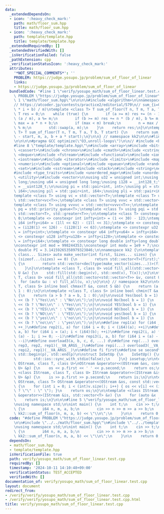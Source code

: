 ```yaml
---
data:
  _extendedDependsOn:
  - icon: ':heavy_check_mark:'
    path: math/floor_sum.hpp
    title: math/floor_sum.hpp
  - icon: ':heavy_check_mark:'
    path: template/template.hpp
    title: template/template.hpp
  _extendedRequiredBy: []
  _extendedVerifiedWith: []
  _isVerificationFailed: false
  _pathExtension: cpp
  _verificationStatusIcon: ':heavy_check_mark:'
  attributes:
    '*NOT_SPECIAL_COMMENTS*': ''
    PROBLEM: https://judge.yosupo.jp/problem/sum_of_floor_of_linear
    links:
    - https://judge.yosupo.jp/problem/sum_of_floor_of_linear
  bundledCode: "#line 1 \"verify/yosupo_math/sum_of_floor_linear.test.cpp\"\n#define\
    \ PROBLEM \"https://judge.yosupo.jp/problem/sum_of_floor_of_linear\"\n\n#line\
    \ 1 \"math/floor_sum.hpp\"\n\n\n\n#include <algorithm>\n\nnamespace kk2 {\n\n\
    // https://atcoder.jp/contests/practice2/editorial/579\n// sum_{i=0}^{n-1} floor((a\
    \ * i + b) / m)\ntemplate <class T> T sum_of_floor(T n, T m, T a, T b) {\n   \
    \ T res = 0;\n    while (true) {\n        if (a >= m) res += (n - 1) * n / 2 *\
    \ (a / m), a %= m;\n        if (b >= m) res += n * (b / m), b %= m;\n        T\
    \ max = a * n + b;\n        if (max < m) break;\n        n = max / m, b = max\
    \ % m;\n        std::swap(a, m);\n    }\n    return res;\n}\n\ntemplate <class\
    \ T> T sum_of_floor(T n, T m, T a, T b, T start) {\n    return sum_of_floor(n\
    \ - start, m, a, b + a * start);\n}\n\n} // namespace kk2\n\n\n#line 1 \"template/template.hpp\"\
    \n\n\n\n#pragma GCC optimize(\"O3,unroll-loops\")\n\n// #include <bits/stdc++.h>\n\
    #line 8 \"template/template.hpp\"\n#include <array>\n#include <bitset>\n#include\
    \ <cassert>\n#include <chrono>\n#include <cmath>\n#include <cstring>\n#include\
    \ <deque>\n#include <fstream>\n#include <functional>\n#include <iomanip>\n#include\
    \ <iostream>\n#include <iterator>\n#include <limits>\n#include <map>\n#include\
    \ <numeric>\n#include <optional>\n#include <queue>\n#include <random>\n#include\
    \ <set>\n#include <sstream>\n#include <stack>\n#include <string>\n#include <tuple>\n\
    #include <type_traits>\n#include <unordered_map>\n#include <unordered_set>\n#include\
    \ <utility>\n#include <vector>\n\nusing u32 = unsigned int;\nusing i64 = long\
    \ long;\nusing u64 = unsigned long long;\nusing i128 = __int128_t;\nusing u128\
    \ = __uint128_t;\n\nusing pi = std::pair<int, int>;\nusing pl = std::pair<i64,\
    \ i64>;\nusing pil = std::pair<int, i64>;\nusing pli = std::pair<i64, int>;\n\n\
    template <class T> using vc = std::vector<T>;\ntemplate <class T> using vvc =\
    \ std::vector<vc<T>>;\ntemplate <class T> using vvvc = std::vector<vvc<T>>;\n\
    template <class T> using vvvvc = std::vector<vvvc<T>>;\n\ntemplate <class T> using\
    \ pq = std::priority_queue<T>;\ntemplate <class T> using pqi = std::priority_queue<T,\
    \ std::vector<T>, std::greater<T>>;\n\ntemplate <class T> constexpr T infty =\
    \ 0;\ntemplate <> constexpr int infty<int> = (1 << 30) - 123;\ntemplate <> constexpr\
    \ i64 infty<i64> = (1ll << 62) - (1ll << 31);\ntemplate <> constexpr i128 infty<i128>\
    \ = (i128(1) << 126) - (i128(1) << 63);\ntemplate <> constexpr u32 infty<u32>\
    \ = infty<int>;\ntemplate <> constexpr u64 infty<u64> = infty<i64>;\ntemplate\
    \ <> constexpr u128 infty<u128> = infty<i128>;\ntemplate <> constexpr double infty<double>\
    \ = infty<i64>;\ntemplate <> constexpr long double infty<long double> = infty<i64>;\n\
    \nconstexpr int mod = 998244353;\nconstexpr int modu = 1e9 + 7;\nconstexpr long\
    \ double PI = 3.14159265358979323846;\n\nnamespace kk2 {\n\ntemplate <class T,\
    \ class... Sizes> auto make_vector(int first, Sizes... sizes) {\n    if constexpr\
    \ (sizeof...(sizes) == 0) {\n        return std::vector<T>(first);\n    } else\
    \ {\n        return std::vector<decltype(make_vector(sizes...))>(first, make_vector(sizes...));\n\
    \    }\n}\n\ntemplate <class T, class U> void fill_all(std::vector<T> &v, const\
    \ U &x) {\n    std::fill(std::begin(v), std::end(v), T(x));\n}\n\ntemplate <class\
    \ T, class U> void fill_all(std::vector<std::vector<T>> &v, const U &x) {\n  \
    \  for (auto &u : v) fill_all(u, x);\n}\n\n} // namespace kk2\n\ntemplate <class\
    \ T, class S> inline bool chmax(T &a, const S &b) {\n    return (a < b ? a = b,\
    \ 1 : 0);\n}\n\ntemplate <class T, class S> inline bool chmin(T &a, const S &b)\
    \ {\n    return (a > b ? a = b, 1 : 0);\n}\n\nvoid Yes(bool b = 1) {\n    std::cout\
    \ << (b ? \"Yes\\n\" : \"No\\n\");\n}\n\nvoid No(bool b = 1) {\n    std::cout\
    \ << (b ? \"No\\n\" : \"Yes\\n\");\n}\n\nvoid YES(bool b = 1) {\n    std::cout\
    \ << (b ? \"YES\\n\" : \"NO\\n\");\n}\n\nvoid NO(bool b = 1) {\n    std::cout\
    \ << (b ? \"NO\\n\" : \"YES\\n\");\n}\n\nvoid yes(bool b = 1) {\n    std::cout\
    \ << (b ? \"yes\\n\" : \"no\\n\");\n}\n\nvoid no(bool b = 1) {\n    std::cout\
    \ << (b ? \"no\\n\" : \"yes\\n\");\n}\n\n#define rep1(a) for (i64 _ = 0; _ < (i64)(a);\
    \ ++_)\n#define rep2(i, a) for (i64 i = 0; i < (i64)(a); ++i)\n#define rep3(i,\
    \ a, b) for (i64 i = (a); i < (i64)(b); ++i)\n#define repi2(i, a) for (i64 i =\
    \ (a) - 1; i >= 0; --i)\n#define repi3(i, a, b) for (i64 i = (a) - 1; i >= (i64)(b);\
    \ --i)\n#define overload3(a, b, c, d, ...) d\n#define rep(...) overload3(__VA_ARGS__,\
    \ rep3, rep2, rep1)(__VA_ARGS__)\n#define repi(...) overload3(__VA_ARGS__, repi3,\
    \ repi2, rep1)(__VA_ARGS__)\n\n#define fi first\n#define se second\n#define all(p)\
    \ std::begin(p), std::end(p)\n\nstruct IoSetUp {\n    IoSetUp() {\n        std::cin.tie(nullptr);\n\
    \        std::ios::sync_with_stdio(false);\n    }\n} iosetup;\n\ntemplate <class\
    \ OStream, class T, class U>\nOStream &operator<<(OStream &os, const std::pair<T,\
    \ U> &p) {\n    os << p.first << ' ' << p.second;\n    return os;\n}\n\ntemplate\
    \ <class IStream, class T, class U> IStream &operator>>(IStream &is, std::pair<T,\
    \ U> &p) {\n    is >> p.first >> p.second;\n    return is;\n}\n\ntemplate <class\
    \ OStream, class T> OStream &operator<<(OStream &os, const std::vector<T> &v)\
    \ {\n    for (int i = 0; i < (int)v.size(); i++) { os << v[i] << (i + 1 == (int)v.size()\
    \ ? \"\" : \" \"); }\n    return os;\n}\n\ntemplate <class IStream, class T> IStream\
    \ &operator>>(IStream &is, std::vector<T> &v) {\n    for (auto &x : v) is >> x;\n\
    \    return is;\n}\n\n\n#line 5 \"verify/yosupo_math/sum_of_floor_linear.test.cpp\"\
    \nusing namespace std;\n\nint main() {\n    int t;\n    cin >> t;\n    rep (t)\
    \ {\n        i64 n, m, a, b;\n        cin >> n >> m >> a >> b;\n        cout <<\
    \ kk2::sum_of_floor(n, m, a, b) << \"\\n\";\n    }\n\n    return 0;\n}\n"
  code: "#define PROBLEM \"https://judge.yosupo.jp/problem/sum_of_floor_of_linear\"\
    \n\n#include \"../../math/floor_sum.hpp\"\n#include \"../../template/template.hpp\"\
    \nusing namespace std;\n\nint main() {\n    int t;\n    cin >> t;\n    rep (t)\
    \ {\n        i64 n, m, a, b;\n        cin >> n >> m >> a >> b;\n        cout <<\
    \ kk2::sum_of_floor(n, m, a, b) << \"\\n\";\n    }\n\n    return 0;\n}\n"
  dependsOn:
  - math/floor_sum.hpp
  - template/template.hpp
  isVerificationFile: true
  path: verify/yosupo_math/sum_of_floor_linear.test.cpp
  requiredBy: []
  timestamp: '2024-10-11 14:10:48+09:00'
  verificationStatus: TEST_ACCEPTED
  verifiedWith: []
documentation_of: verify/yosupo_math/sum_of_floor_linear.test.cpp
layout: document
redirect_from:
- /verify/verify/yosupo_math/sum_of_floor_linear.test.cpp
- /verify/verify/yosupo_math/sum_of_floor_linear.test.cpp.html
title: verify/yosupo_math/sum_of_floor_linear.test.cpp
---
```

